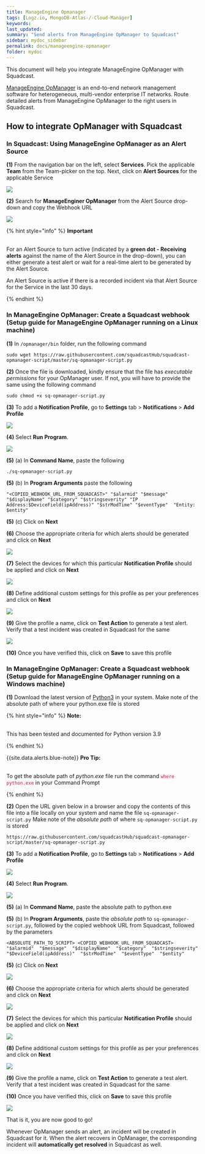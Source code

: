 ```yaml
---
title: ManageEngine Opmanager
tags: [Logz.io, MongoDB-Atlas-/-Cloud-Manager]
keywords: 
last_updated: 
summary: "Send alerts from ManageEngine OpManager to Squadcast"
sidebar: mydoc_sidebar
permalink: docs/manageengine-opmanager
folder: mydoc
---
```


This document will help you integrate ManageEngine OpManager with Squadcast.

[ManageEngine OpManager](https://www.manageengine.com/products/applications_manager/me-opmanager-monitoring.html) is an end-to-end network management software for heterogeneous, multi-vendor enterprise IT networks.
Route detailed alerts from ManageEngine OpManager to the right users in Squadcast.

## How to integrate OpManager with Squadcast

### In Squadcast: Using ManageEngine OpManager as an Alert Source

**(1)** From the navigation bar on the left, select **Services**. Pick the applicable **Team** from the Team-picker on the top. Next, click on **Alert Sources** for the applicable Service

![](../../.gitbook/assets/alert\_source\_1.png)

**(2)** Search for **ManageEnginer OpManager** from the Alert Source drop-down and copy the Webhook URL

![](../../.gitbook/assets/opmanager\_1.png)

{% hint style="info" %} 
<b>Important</b><br/><br/>
<p>For an Alert Source to turn active (indicated by a <b>green dot - Receiving alerts</b> against the name of the Alert Source in the drop-down), you can either generate a test alert or wait for a real-time alert to be generated by the Alert Source.</p>
<p>An Alert Source is active if there is a recorded incident via that Alert Source for the Service in the last 30 days.</p>
{% endhint %}

### In ManageEngine OpManager: Create a Squadcast webhook (Setup guide for ManageEngine OpManager running on a Linux machine)

**(1)** In `/opmanager/bin` folder, run the following command

```
sudo wget https://raw.githubusercontent.com/squadcastHub/squadcast-opmanager-script/master/sq-opmanager-script.py
```

**(2)** Once the file is downloaded, kindly ensure that the file has _executable permissions_ for your OpManager user. If not, you will have to provide the same using the following command

```
sudo chmod +x sq-opmanager-script.py
```

**(3)** To add a **Notification Profile**, go to **Settings** tab > **Notifications** > **Add Profile**

![](../../.gitbook/assets/opmanager\_2.png)

**(4)** Select **Run Program**. 

![](../../.gitbook/assets/opmanager\_3.png)

**(5)** (a) In **Command Name**, paste the following

```
./sq-opmanager-script.py
```

**(5)** (b) In **Program Arguments** paste the following

```
"<COPIED_WEBHOOK_URL_FROM_SQUADCAST>" "$alarmid" "$message" "$displayName" "$category" "$stringseverity" "IP Address:$DeviceField(ipAddress)" "$strModTime" "$eventType"  "Entity: $entity"
```

**(5)** (c) Click on **Next**

**(6)** Choose the appropriate criteria for which alerts should be generated and click on **Next**

![](../../.gitbook/assets/opmanager\_4.png)

**(7)** Select the devices for which this particular **Notification Profile** should be applied and click on **Next**

![](../../.gitbook/assets/opmanager\_5.png)

**(8)** Define additional custom settings for this profile as per your preferences and click on **Next**

![](../../.gitbook/assets/opmanager\_6.png)

**(9)** Give the profile a name, click on **Test Action** to generate a test alert. Verify that a test incident was created in Squadcast for the same

![](../../.gitbook/assets/opmanager\_7.png)

**(10)** Once you have verified this, click on **Save** to save this profile

### In ManageEngine OpManager: Create a Squadcast webhook (Setup guide for ManageEngine OpManager running on a Windows machine)

**(1)** Download the latest version of [Python3](https://www.python.org/downloads/) in your system. Make note of the absolute path of where your python.exe file is stored

{% hint style="info" %} 
<b>Note:</b>
<br/><br/><p>This has been tested and documented for Python version 3.9</p>
{% endhint %}

{{site.data.alerts.blue-note}}
<b>Pro Tip:</b>
<br/><br/><p>To get the absolute path of <i>python.exe</i> file run the command <code class="highlighter-rouge" style="color: #c7254e; background-color: #f9f2f4 !important;">where python.exe</code> in your Command Prompt</p>
{% endhint %}

**(2)** Open the URL given below in a browser and copy the contents of this file into a file locally on your system and name the file `sq-opmanager-script.py`
Make note of the _absolute path_ of where `sq-opmanager-script.py` is stored

```
https://raw.githubusercontent.com/squadcastHub/squadcast-opmanager-script/master/sq-opmanager-script.py
```

**(3)** To add a **Notification Profile**, go to **Settings** tab > **Notifications** > **Add Profile**

![](../../.gitbook/assets/opmanager\_2.png)

**(4)** Select **Run Program**. 

![](../../.gitbook/assets/opmanager\_3.png)

**(5)** (a) In **Command Name**, paste the absolute path to python.exe

**(5)** (b) In **Program Arguments**, paste the _absolute path_ to `sq-opmanager-script.py`, followed by the copied webhook URL from Squadcast, followed by the parameters

```
<ABSOLUTE_PATH_TO_SCRIPT> <COPIED_WEBHOOK_URL_FROM_SQUADCAST>  "$alarmid"  "$message"  "$displayName"  "$category"  "$stringseverity"  "$DeviceField(ipAddress)"  "$strModTime"  "$eventType"  "$entity"
```

**(5)** (c) Click on **Next**

![](../../.gitbook/assets/opmanager\_8.png)

**(6)** Choose the appropriate criteria for which alerts should be generated and click on **Next**

![](../../.gitbook/assets/opmanager\_4.png)

**(7)** Select the devices for which this particular **Notification Profile** should be applied and click on **Next**

![](../../.gitbook/assets/opmanager\_5.png)

**(8)** Define additional custom settings for this profile as per your preferences and click on **Next**

![](../../.gitbook/assets/opmanager\_6.png)

**(9)** Give the profile a name, click on **Test Action** to generate a test alert. Verify that a test incident was created in Squadcast for the same

**(10)** Once you have verified this, click on **Save** to save this profile

![](../../.gitbook/assets/opmanager\_7.png)

That is it, you are now good to go!

Whenever OpManager sends an alert, an incident will be created in Squadcast for it. When the alert recovers in OpManager, the corresponding incident will **automatically get resolved** in Squadcast as well.